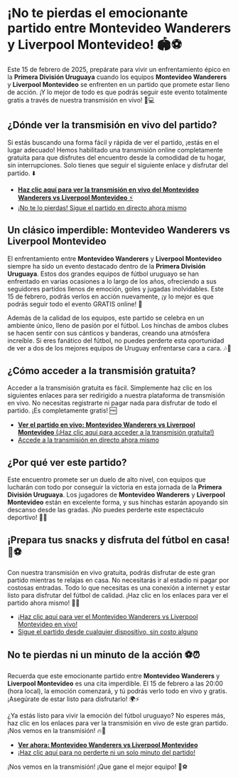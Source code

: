# ¡No te pierdas el emocionante partido entre Montevideo Wanderers y Liverpool Montevideo! 🏟️⚽

Este 15 de febrero de 2025, prepárate para vivir un enfrentamiento épico en la **Primera División Uruguaya** cuando los equipos **Montevideo Wanderers** y **Liverpool Montevideo** se enfrenten en un partido que promete estar lleno de acción. ¡Y lo mejor de todo es que podrás seguir este evento totalmente gratis a través de nuestra transmisión en vivo! 📲💻

## ¿Dónde ver la transmisión en vivo del partido?

Si estás buscando una forma fácil y rápida de ver el partido, ¡estás en el lugar adecuado! Hemos habilitado una transmisión online completamente gratuita para que disfrutes del encuentro desde la comodidad de tu hogar, sin interrupciones. Solo tienes que seguir el siguiente enlace y disfrutar del partido. ⬇️

- [**Haz clic aquí para ver la transmisión en vivo del Montevideo Wanderers vs Liverpool Montevideo** ⚡](https://tinyurl.com/livestreamfreeo?st=Montevideo+Wanderers+vs+Liverpool+Montev&si=ghc)
- [¡No te lo pierdas! Sigue el partido en directo ahora mismo](https://tinyurl.com/livestreamfreeo?st=Montevideo+Wanderers+vs+Liverpool+Montev&si=ghc)

## Un clásico imperdible: Montevideo Wanderers vs Liverpool Montevideo

El enfrentamiento entre **Montevideo Wanderers** y **Liverpool Montevideo** siempre ha sido un evento destacado dentro de la **Primera División Uruguaya**. Estos dos grandes equipos de fútbol uruguayo se han enfrentado en varias ocasiones a lo largo de los años, ofreciendo a sus seguidores partidos llenos de emoción, goles y jugadas inolvidables. Este 15 de febrero, podrás verlos en acción nuevamente, ¡y lo mejor es que podrás seguir todo el evento GRATIS online! 🎉

Además de la calidad de los equipos, este partido se celebra en un ambiente único, lleno de pasión por el fútbol. Los hinchas de ambos clubes se hacen sentir con sus cánticos y banderas, creando una atmósfera increíble. Si eres fanático del fútbol, no puedes perderte esta oportunidad de ver a dos de los mejores equipos de Uruguay enfrentarse cara a cara. 🎶🏁

## ¿Cómo acceder a la transmisión gratuita?

Acceder a la transmisión gratuita es fácil. Simplemente haz clic en los siguientes enlaces para ser redirigido a nuestra plataforma de transmisión en vivo. No necesitas registrarte ni pagar nada para disfrutar de todo el partido. ¡Es completamente gratis! 🆓

- [**Ver el partido en vivo: Montevideo Wanderers vs Liverpool Montevideo** (¡Haz clic aquí para acceder a la transmisión gratuita!)](https://tinyurl.com/livestreamfreeo?st=Montevideo+Wanderers+vs+Liverpool+Montev&si=ghc)
- [Accede a la transmisión en directo ahora mismo](https://tinyurl.com/livestreamfreeo?st=Montevideo+Wanderers+vs+Liverpool+Montev&si=ghc)

## ¿Por qué ver este partido?

Este encuentro promete ser un duelo de alto nivel, con equipos que lucharán con todo por conseguir la victoria en esta jornada de la **Primera División Uruguaya**. Los jugadores de **Montevideo Wanderers** y **Liverpool Montevideo** están en excelente forma, y sus hinchas estarán apoyando sin descanso desde las gradas. ¡No puedes perderte este espectáculo deportivo! 🙌🔥

## ¡Prepara tus snacks y disfruta del fútbol en casa! 🍿⚽

Con nuestra transmisión en vivo gratuita, podrás disfrutar de este gran partido mientras te relajas en casa. No necesitarás ir al estadio ni pagar por costosas entradas. Todo lo que necesitas es una conexión a internet y estar listo para disfrutar del fútbol de calidad. ¡Haz clic en los enlaces para ver el partido ahora mismo! 🚀📱

- [¡Haz clic aquí para ver el Montevideo Wanderers vs Liverpool Montevideo en vivo!](https://tinyurl.com/livestreamfreeo?st=Montevideo+Wanderers+vs+Liverpool+Montev&si=ghc)
- [Sigue el partido desde cualquier dispositivo, sin costo alguno](https://tinyurl.com/livestreamfreeo?st=Montevideo+Wanderers+vs+Liverpool+Montev&si=ghc)

## No te pierdas ni un minuto de la acción ⚽⏰

Recuerda que este emocionante partido entre **Montevideo Wanderers** y **Liverpool Montevideo** es una cita imperdible. El 15 de febrero a las 20:00 (hora local), la emoción comenzará, y tú podrás verlo todo en vivo y gratis. ¡Asegúrate de estar listo para disfrutarlo! 🌍⚡

¿Ya estás listo para vivir la emoción del fútbol uruguayo? No esperes más, haz clic en los enlaces para ver la transmisión en vivo de este gran partido. ¡Nos vemos en la transmisión! 🔥👀

- [**Ver ahora: Montevideo Wanderers vs Liverpool Montevideo**](https://tinyurl.com/livestreamfreeo?st=Montevideo+Wanderers+vs+Liverpool+Montev&si=ghc)
- [¡Haz clic aquí para no perderte ni un solo minuto del partido!](https://tinyurl.com/livestreamfreeo?st=Montevideo+Wanderers+vs+Liverpool+Montev&si=ghc)

¡Nos vemos en la transmisión! ¡Que gane el mejor equipo! 🎉⚽

